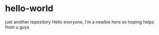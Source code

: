 # hello-world
just another repository
Hello everyone, I'm a newbie here so hoping helps from u guys
